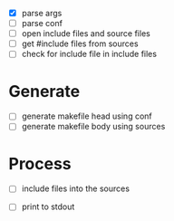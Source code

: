  - [x] parse args
 - [ ] parse conf
 - [ ] open include files and source files
 - [ ] get #include files from sources
 - [ ] check for include file in include files

Generate
========
 - [ ] generate makefile head using conf
 - [ ] generate makefile body using sources

Process
=======
 - [ ] include files into the sources
 - [ ] print to stdout


